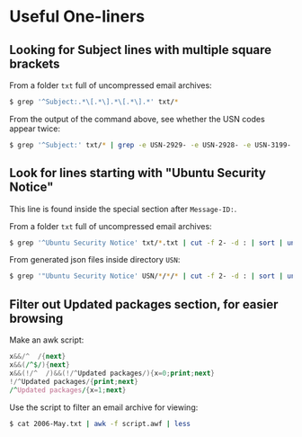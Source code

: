 # Useful One-liners

## Looking for Subject lines with multiple square brackets

From a folder `txt` full of uncompressed email archives:

```sh
$ grep '^Subject:.*\[.*\].*\[.*\].*' txt/*
```

From the output of the command above, see whether the USN codes appear twice:

```sh
$ grep '^Subject:' txt/* | grep -e USN-2929- -e USN-2928- -e USN-3199- -e USN-346-
```

## Look for lines starting with "Ubuntu Security Notice"

This line is found inside the special section after `Message-ID:`.

From a folder `txt` full of uncompressed email archives:

```sh
$ grep '^Ubuntu Security Notice' txt/*.txt | cut -f 2- -d : | sort | uniq | wc
```

From generated json files inside directory `USN`:

```sh
$ grep '"Ubuntu Security Notice' USN/*/*/* | cut -f 2- -d : | sort | uniq | wc
```

## Filter out Updated packages section, for easier browsing

Make an awk script:

```awk
x&&/^  /{next}
x&&(/^$/){next}
x&&(!/^  /)&&(!/^Updated packages/){x=0;print;next}
!/^Updated packages/{print;next}
/^Updated packages/{x=1;next}
```

Use the script to filter an email archive for viewing:

```sh
$ cat 2006-May.txt | awk -f script.awf | less
```
